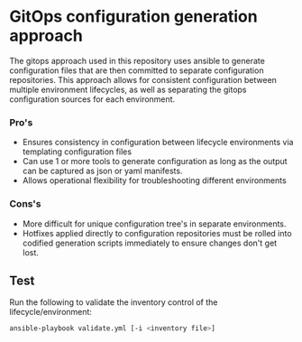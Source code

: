 # GitOps configuration generation approach

The gitops approach used in this repository uses ansible to generate configuration files that are then committed to separate configuration repositories.  This approach allows for consistent configuration between multiple environment lifecycles, as well as separating the gitops configuration sources for each environment.

### Pro's

- Ensures consistency in configuration between lifecycle environments via templating configuration files
- Can use 1 or more tools to generate configuration as long as the output can be captured as json or yaml manifests.
- Allows operational flexibility for troubleshooting different environments

### Cons's

- More difficult for unique configuration tree's in separate environments.
- Hotfixes applied directly to configuration repositories must be rolled into codified generation scripts immediately to ensure changes don't get lost.

## Test

Run the following to validate the inventory control of the lifecycle/environment:

``` bash
ansible-playbook validate.yml [-i <inventory file>]
```
